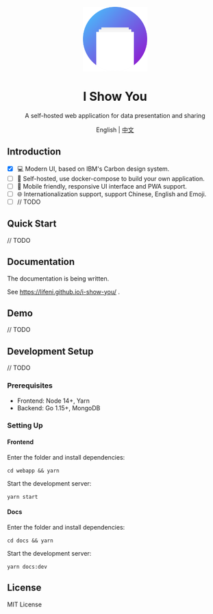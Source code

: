 <p align="center">
  <img width="150px" alt="Logo" src="logo.svg" />
</p>

<h1 align="center">I Show You</h1>
<p align="center">A self-hosted web application for data presentation and sharing</p>
<p align="center">English | <a href="README.zh-CN.md">中文</a></p>

## Introduction

- [x] 💻 Modern UI, based on IBM's Carbon design system.
- [ ] 🚀 Self-hosted, use docker-compose to build your own application.
- [ ] 📱 Mobile friendly, responsive UI interface and PWA support.
- [ ] 🌐 Internationalization support, support Chinese, English and Emoji.
- [ ] // TODO

## Quick Start

// TODO

## Documentation

The documentation is being written.

See https://lifeni.github.io/i-show-you/ .

## Demo

// TODO

## Development Setup

// TODO

### Prerequisites

- Frontend: Node 14+, Yarn
- Backend: Go 1.15+, MongoDB

### Setting Up

#### Frontend

Enter the folder and install dependencies:

```shell script
cd webapp && yarn
```

Start the development server:

```shell script
yarn start
```

#### Docs

Enter the folder and install dependencies:

```shell script
cd docs && yarn
```

Start the development server:

```shell script
yarn docs:dev
```

## License

MIT License

